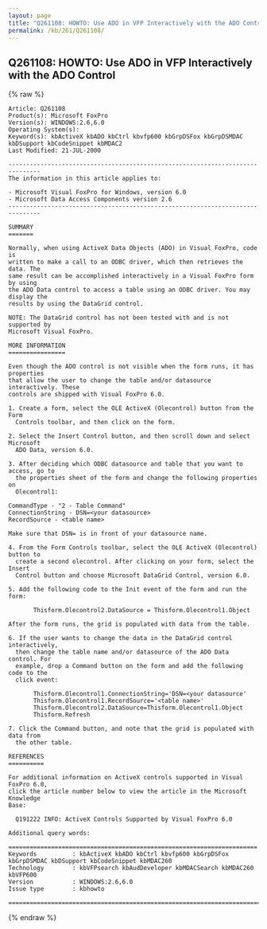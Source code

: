 ```yaml
---
layout: page
title: "Q261108: HOWTO: Use ADO in VFP Interactively with the ADO Control"
permalink: /kb/261/Q261108/
---
```


## Q261108: HOWTO: Use ADO in VFP Interactively with the ADO Control

{% raw %}

	Article: Q261108
	Product(s): Microsoft FoxPro
	Version(s): WINDOWS:2.6,6.0
	Operating System(s): 
	Keyword(s): kbActiveX kbADO kbCtrl kbvfp600 kbGrpDSFox kbGrpDSMDAC kbDSupport kbCodeSnippet kbMDAC2
	Last Modified: 21-JUL-2000
	
	-------------------------------------------------------------------------------
	The information in this article applies to:
	
	- Microsoft Visual FoxPro for Windows, version 6.0 
	- Microsoft Data Access Components version 2.6 
	-------------------------------------------------------------------------------
	
	SUMMARY
	=======
	
	Normally, when using ActiveX Data Objects (ADO) in Visual FoxPro, code is
	written to make a call to an ODBC driver, which then retrieves the data. The
	same result can be accomplished interactively in a Visual FoxPro form by using
	the ADO Data control to access a table using an ODBC driver. You may display the
	results by using the DataGrid control.
	
	NOTE: The DataGrid control has not been tested with and is not supported by
	Microsoft Visual FoxPro.
	
	MORE INFORMATION
	================
	
	Even though the ADO control is not visible when the form runs, it has properties
	that allow the user to change the table and/or datasource interactively. These
	controls are shipped with Visual FoxPro 6.0.
	
	1. Create a form, select the OLE ActiveX (Olecontrol) button from the Form
	  Controls toolbar, and then click on the form.
	
	2. Select the Insert Control button, and then scroll down and select Microsoft
	  ADO Data, version 6.0.
	
	3. After deciding which ODBC datasource and table that you want to access, go to
	  the properties sheet of the form and change the following properties on
	  Olecontrol1:
	
	CommandType - "2 - Table Command"
	ConnectionString - DSN=<your datasource>
	RecordSource - <table name>
	
	Make sure that DSN= is in front of your datasource name.
	
	4. From the Form Controls toolbar, select the OLE ActiveX (Olecontrol) button to
	  create a second olecontrol. After clicking on your form, select the Insert
	  Control button and choose Microsoft DataGrid Control, version 6.0.
	
	5. Add the following code to the Init event of the form and run the form:
	
	       Thisform.Olecontrol2.DataSource = Thisform.Olecontrol1.Object
	
	After the form runs, the grid is populated with data from the table.
	
	6. If the user wants to change the data in the DataGrid control interactively,
	  then change the table name and/or datasource of the ADO Data control. For
	  example, drop a Command button on the form and add the following code to the
	  click event:
	
	       Thisform.Olecontrol1.ConnectionString='DSN=<your datasource'
	       Thisform.Olecontrol1.RecordSource='<table name>'
	       Thisform.Olecontrol2.DataSource=Thisform.Olecontrol1.Object
	       Thisform.Refresh
	
	7. Click the Command button, and note that the grid is populated with data from
	  the other table.
	
	REFERENCES
	==========
	
	For additional information on ActiveX controls supported in Visual FoxPro 6.0,
	click the article number below to view the article in the Microsoft Knowledge
	Base:
	
	  Q191222 INFO: ActiveX Controls Supported by Visual FoxPro 6.0
	
	Additional query words:
	
	======================================================================
	Keywords          : kbActiveX kbADO kbCtrl kbvfp600 kbGrpDSFox kbGrpDSMDAC kbDSupport kbCodeSnippet kbMDAC260 
	Technology        : kbVFPsearch kbAudDeveloper kbMDACSearch kbMDAC260 kbVFP600
	Version           : WINDOWS:2.6,6.0
	Issue type        : kbhowto
	
	=============================================================================
	

{% endraw %}
